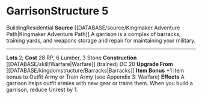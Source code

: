 ﻿---
cost: 28 RP, 6 Lumber, 3 Stone
id: '17'
level: '5'
name: Garrison
rarity: Common
rus_type_level: null
source: '[[DATABASE/source/Kingmaker Adventure Path|Kingmaker Adventure Path]]'
trait:
- '[[DATABASE/trait/Building|Building]]'
- '[[DATABASE/trait/Residential|Residential]]'
type: Kingdom Structure

---
# Garrison<span class="item-type">Structure 5</span>

<span class="item-trait">Building</span><span class="item-trait">Residential</span>
**Source** [[DATABASE/source/Kingmaker Adventure Path|Kingmaker Adventure Path]]
A garrison is a complex of barracks, training yards, and weapons storage and repair for maintaining your military.

---
**Lots** 2; **Cost** 28 RP, 6 Lumber, 3 Stone
**Construction** [[DATABASE/skill/Warfare|Warfare]] (trained) DC 20
**Upgrade From** [[DATABASE/kingdomstructure/Barracks|Barracks]]
**Item Bonus** +1 item bonus to Outfit Army or Train Army (see Appendix 3: Warfare)
**Effects** A garrison helps outfit armies with new gear or trains them. When you build a garrison, reduce Unrest by 1.
